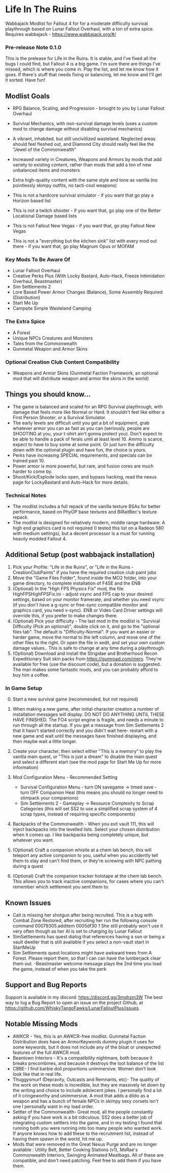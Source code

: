 # Life In The Ruins
Wabbajack Modlist for Fallout 4 for for a moderate difficulty survival playthrough based on Lunar Fallout Overhaul, with a ton of extra spice.
Requires wabbajack - https://www.wabbajack.org/#/

### Pre-release Note 0.1.0
This is the prelease for Life in the Ruins. It is stable, and I've fixed all the bugs I could find, but Fallout 4 is a big game. I'm sure there are things I've missed, which is where you come in. Play the list, and let me know how it goes. If there's stuff that needs fixing or balancing, let me know and I'll get it sorted. Have fun!

## Modlist Goals
- RPG Balance, Scaling, and Progression - brought to you by Lunar Fallout Overhaul
- Survival Mechanics, with non-survival damage levels (uses a custom mod to change damage without disabling survival mechanics)
- A vibrant, inhabited, but still uncivillized wasteland. Neglected areas should feel fleshed out, and Diamond City should really feel like the "Jewel of the Commonwealth"
- Increased variety in Creatures, Weapons and Armors by mods that add variety to existing content, rather than mods that add a ton of new unbalanced items and monsters
- Extra high-quality content with the same style and tone as vanilla (no pointlessly skimpy outfits, no tacti-cool weapons)

- This is not a hardcore survival simulator - if you want that go play a Horizon based list
- This is not a twitch shooter - if you want that, go play one of the Better Locational Damage based lists
- This is not Fallout New Vegas - if you want that, go play Fallout New Vegas
- This is not a "everything but the kitchen sink" list with every mod out there - if you want that, go play Magnum Opus or MOFAM

### Key Mods To Be Aware Of 
- Lunar Fallout Overhaul
- Creative Perks Plus (With Locky Bastard, Auto-Hack, Freeze Intimidation Overhaul, Beastmaster)
- Sim Settlements 2
- Lore Based Power Armor Changes (Balance), Some Assembly Required (Distribution)
- Start Me Up
- Campsite Simple Wasteland Camping

### The Extra Spice
- A Forest
- Unique NPCs Creatures and Monsters
- Tales from the Commonwealth
- Gunmetal Weapon and Armor Skins

### Optional Creation Club Content Compatibility
- Weapons and Armor Skins (Gunmetal Faction Framework, an optional mod that will distribute weapon and armor the skins in the world)

## Things you should know...
- The game is balanced and scaled for an RPG Survival playthrough, with damage that feels more like Normal or Hard. It shouldn't feel like either a First Person Shooter, or a Survival Simulator.
- The early levels are difficult until you get a bit of equipment, grab whatever armor you can as fast as you can (seriously, people are SHOOTING at you, your t-shirt ain't gonna protect you). Don't expect to be able to handle a pack of ferals until at least level 10. Ammo is scarce, expect to have to buy some at some point. Or just turn the difficulty down with the optional plugin and have fun, the choice is yours.
- Perks have increasing SPECIAL requirements, and specials can be trained past 10.
- Power armor is more powerful, but rare, and fusion cores are much harder to come by.
- Shoot/Kick/Explode locks open, and bypass hacking, read the nexus page for LockyBastard and Auto-Hack for more details.

### Technical Notes
- The modlist includes a full repack of the vanilla texture BSAs for better performance, based on PhyOP base textures and BiRaitBec's texture repack.
- The modlist is designed for reliatively modern, middle range hardware. A high end graphics card is not required (I tested this list on a Radeon 580 with medium settings), but a decent processor is a must for running heavily modded Fallout 4.

## Additional Setup (post wabbajack installation)
1. Pick your Profile: "Life in the Ruins", or "Life in the Ruins - CreationClubPaints" if you have the required creation club paint jobs
2. Move the "Game Files Folder", found inside the MO2 folder, into your game directory, to complete installation of F4SE and the ENB
3. (Optional) In the "High FPS Physics Fix" mod, the file HighFPSHighFPSFix.ini - adjust vsync and FPS cap to your desired settings, based on your monitor framerate, and whether you need vsync (if you don't have a g-sync or free-sync compatible monitor and graphics card, you need v-sync). ENB or Video Card Driver settings will override this, if you prefer to make changes there.
4. (Optional) Pick your difficulty - The last mod in the modlist is "Survival Difficulty (Pick an optional)", double click on it, and go to the "optional files tab". The default is "Difficulty-Normal". If you want an easier or harder game, move the normal to the left column, and move one of the other files to the right. Or open the file in xedit, and set your own custom damage values.. This is safe to change at any time during a playthrough.
5. (Optional) Download and install the Strigidae and Brotherhood Recon Expeditionary Suit skin packs from https://gumroad.com/niero. They're available for free (use the discount code), but a donation is suggested. The man makes some fantastic mods, and you can probably afford to buy him a coffee.

### In Game Setup
0. Start a new survival game (recommended, but not required)
1. When making a new game, after initial character creation a number of installation messages will display. DO NOT DO ANYTHING UNTIL THESE HAVE FINISHED. The FO4 script engine is fragile, and needs a minute to run through all the startup. If you get a message from Sim Settlements 2 that it hasn't started correctly and you didn't wait here- restart with a new game and wait until the messages have finished displaying, and then maybe wait a little longer.
2. Create your character, then select either "This is a memory" to play the vanilla main quest, or "This is just a dream" to disable the main quest and select a different start (see the mod page for Start Me Up for more information)
3. Mod Configuration Menu - Recommended Setting
    - Survival Configuration Menu - turn ON savegame -> timed save
                                  - turn OFF Companion Heal (this means you should no longer need to stimpack your companions)
    - Sim Settlements 2 - Gameplay -> Resource Complexity to Scrap Categories (this will set SS2 to use a simplified scrap system of 4 scrap types, instead of requiring specific components)
4. Backpacks of the Commonwealth - When you exit vault 111, this will inject backpacks into the levelled lists. Select your chosen distribution when it comes up. I like backpacks being completely unique, but whatever you want.

5. (Optional) Craft a companion whistle at a chem lab bench, this will teleport any active companion to you, useful when you accidently tell them to stay and can't find them, or they're screwing with NPC pathing during a quest
6. (Optional) Craft the companion tracker holotape at the chem lab bench. This allows you to track inactive companions, for cases where you can't remember which settlement you sent them to.

## Known Issues
- Cait is missing her shotgun after being recruited. This is a bug with Combat Zone Restored, after recruiting her run the following console command
00079305.additem 0005df30 1
She still probably won't use it very often though as her AI is set to charging by Lunar Fallout
- SimSettlements has quest dialog that references having a son or being a vault dweller that is still available if you select a non-vault start in StartMeUp
- Sim Settlements quest locations might have awkward trees from A Forest. Please report them, so that I can can have the lumberjack clear them out.
-Beastmaster welcome message plays the 2nd time you load the game, instead of when you take the perk

## Support and Bug Reports
Support is available in my discord: https://discord.gg/3mqhzm3W
The best way to log a Bug Report to open an issue on the project Github, at https://github.com/WhiskyTangoFawks/LunarFalloutPlus/issues.

## Notable Missing Mods
- AWKCR - Yes, this is an AWKCR-free modlist. Gunmetal Faction Distribution does have an ArmorKeywords dummy plugin it uses for some keywords, but it does not include any of the bloat or unexpected features of the full AWKCR mod.
- Beantown Interiors - It's a compatibility nightmare, both because it breaks precombines, and because it destroys the loot balance of the list
- CBBE- I find barbie doll proportions unimmersive. Women don't look look like that in real life.
- Thuggysmurf (Depravity, Outcasts and Remnants, etc)- The quality of the work on these mods is incredible, but they are massively let down by the writing and choice to include adolecent jokes. I personally find a lot of it cringeworthy and unimmersive. A mod that adds a dildo as a weapon and has a bunch of female NPCs in skimpy sexy corsets isn't one I personally want in my load order.
- Settler of the Commonwealth- Great mod, all the people constantly asking if you have work is a bit ridiculous. SS2 does a better job of integrating custom settlers into the game, and in my testing I found that running both you were running into too many people who wanted work. If anyone knows how to add these to the recruitment list, instead of having them spawn in the world, hit me up.
- Mods that were removed in the Great Nexus Purge and are no longer available : Utility Belt, Better Cooking Stations (v1), MsRae's Commonwealth Interiors, Swinging Animated Meatbags. All of these are compatible, and don't need patching. Feel free to add them if you have them.
